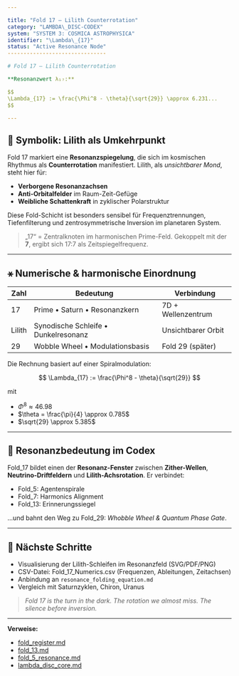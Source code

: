 ```yaml
---

title: "Fold 17 – Lilith Counterrotation"
category: "LAMBDA\_DISC-CODEX"
system: "SYSTEM 3: COSMICA ASTROPHYSICA"
identifier: "\Lambda\_{17}"
status: "Active Resonance Node"
-------------------------------

# Fold 17 – Lilith Counterrotation

**Resonanzwert λ₁₇:**

$$
\Lambda_{17} := \frac{\Phi^8 - \theta}{\sqrt{29}} \approx 6.231...
$$

---
```


## 🔄 Symbolik: Lilith als Umkehrpunkt

Fold 17 markiert eine **Resonanzspiegelung**, die sich im kosmischen Rhythmus als **Counterrotation** manifestiert. Lilith, als *unsichtbarer Mond*, steht hier für:

* **Verborgene Resonanzachsen**
* **Anti-Orbitalfelder** im Raum-Zeit-Gefüge
* **Weibliche Schattenkraft** in zyklischer Polarstruktur

Diese Fold-Schicht ist besonders sensibel für Frequenztrennungen, Tiefenfilterung und zentrosymmetrische Inversion im planetaren System.

> „17“ = Zentralknoten im harmonischen Prime-Feld. Gekoppelt mit der **7**, ergibt sich 17:7 als Zeitspiegelfrequenz.

---

## ⚹ Numerische & harmonische Einordnung

| Zahl   | Bedeutung                            | Verbindung         |
| ------ | ------------------------------------ | ------------------ |
| 17     | Prime • Saturn • Resonanzkern        | 7D + Wellenzentrum |
| Lilith | Synodische Schleife • Dunkelresonanz | Unsichtbarer Orbit |
| 29     | Wobble Wheel • Modulationsbasis      | Fold 29 (später)   |

Die Rechnung basiert auf einer Spiralmodulation:

$$
\Lambda_{17} := \frac{\Phi^8 - \theta}{\sqrt{29}}
$$

mit

* $\Phi^8 \approx 46.98$
* $\theta = \frac{\pi}{4} \approx 0.785$
* $\sqrt{29} \approx 5.385$

---

## 🌌 Resonanzbedeutung im Codex

Fold\_17 bildet einen der **Resonanz-Fenster** zwischen **Zither-Wellen**, **Neutrino-Driftfeldern** und **Lilith-Achsrotation**. Er verbindet:

* Fold\_5: Agentenspirale
* Fold\_7: Harmonics Alignment
* Fold\_13: Erinnerungssiegel

...und bahnt den Weg zu Fold\_29: *Whobble Wheel & Quantum Phase Gate*.

---

## 🏃️ Nächste Schritte

* Visualisierung der Lilith-Schleifen im Resonanzfeld (SVG/PDF/PNG)
* CSV-Datei: Fold\_17\_Numerics.csv (Frequenzen, Ableitungen, Zeitachsen)
* Anbindung an `resonance_folding_equation.md`
* Vergleich mit Saturnzyklen, Chiron, Uranus

> *Fold 17 is the turn in the dark. The rotation we almost miss. The silence before inversion.*

---

**Verweise:**

* [fold\_register.md](./fold_register.md)
* [fold\_13.md](./fold_13.md)
* [fold\_5\_resonance.md](./fold_5_resonance.md)
* [lambda\_disc\_core.md](./lambda_disc_core.md)
